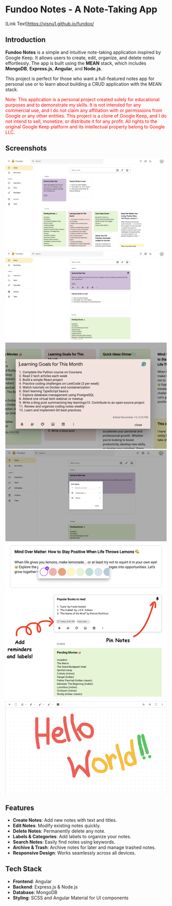# Fundoo Notes - A Note-Taking App

[Link Text]https://visnu1.github.io/fundoo/ 

## Introduction
**Fundoo Notes** is a simple and intuitive note-taking application inspired by Google Keep. It allows users to create, edit, organize, and delete notes effortlessly. The app is built using the **MEAN** stack, which includes **MongoDB**, **Express.js**, **Angular**, and **Node.js**.

This project is perfect for those who want a full-featured notes app for personal use or to learn about building a CRUD application with the MEAN stack.

<p style="color: red;">
Note: This application is a personal project created solely for educational purposes and to demonstrate my skills. It is not intended for any commercial use, and I do not claim any affiliation with or permissions from Google or any other entities. This project is a clone of Google Keep, and I do not intend to sell, monetize, or distribute it for any profit. All rights to the original Google Keep platform and its intellectual property belong to Google LLC.
</p>

## Screenshots

![Fundoo Notes Screenshot](./assets/screenshots/dashboard.png)
![Screenshot-1](./assets/screenshots/screenshot3.png)
![Screenshot-1](./assets/screenshots/screenshot1.png)
![Screenshot-1](./assets/screenshots/screenshot4.png)
![Screenshot-1](./assets/screenshots/screenshot5.png)
![Screenshot-1](./assets/screenshots/screenshot6.png)
![Screenshot-1](./assets/screenshots/screenshot7.png)


## Features
- **Create Notes**: Add new notes with text and titles.
- **Edit Notes**: Modify existing notes quickly.
- **Delete Notes**: Permanently delete any note.
- **Labels & Categories**: Add labels to organize your notes.
- **Search Notes**: Easily find notes using keywords.
- **Archive & Trash**: Archive notes for later and manage trashed notes.
- **Responsive Design**: Works seamlessly across all devices.

## Tech Stack
- **Frontend**: Angular
- **Backend**: Express.js & Node.js
- **Database**: MongoDB
- **Styling**: SCSS and Angular Material for UI components
